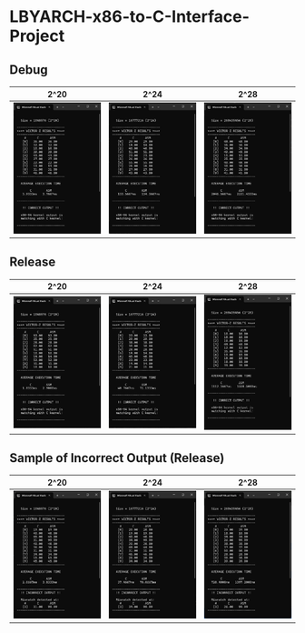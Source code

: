 # LBYARCH-x86-to-C-Interface-Project

## Debug
2^20 | 2^24 | 2^28
:-------------------------:|:-------------------------:|:-------------------------:
![2^20 Debug](https://github.com/ghrayshell/LBYARCH-x86-to-C-Interface-Project/blob/cdf8d5108bf5c2fea312b2ef0417409773af6f8b/Screenshots%20of%20Program%20Output/2%5E20%20Debug.png)  |  ![2^24 Debug](https://github.com/ghrayshell/LBYARCH-x86-to-C-Interface-Project/blob/cdf8d5108bf5c2fea312b2ef0417409773af6f8b/Screenshots%20of%20Program%20Output/2%5E24%20Debug.png) |  ![2^28 Debug](https://github.com/ghrayshell/LBYARCH-x86-to-C-Interface-Project/blob/cdf8d5108bf5c2fea312b2ef0417409773af6f8b/Screenshots%20of%20Program%20Output/2%5E28%20Debug.png)

## Release
2^20 | 2^24 | 2^28
:-------------------------:|:-------------------------:|:-------------------------:
![2^20 Release](https://github.com/ghrayshell/LBYARCH-x86-to-C-Interface-Project/blob/cdf8d5108bf5c2fea312b2ef0417409773af6f8b/Screenshots%20of%20Program%20Output/2%5E20%20Release.png)  |  ![2^24 Release](https://github.com/ghrayshell/LBYARCH-x86-to-C-Interface-Project/blob/cdf8d5108bf5c2fea312b2ef0417409773af6f8b/Screenshots%20of%20Program%20Output/2%5E24%20Release.png) |  ![2^28 Release](https://github.com/ghrayshell/LBYARCH-x86-to-C-Interface-Project/blob/cdf8d5108bf5c2fea312b2ef0417409773af6f8b/Screenshots%20of%20Program%20Output/2%5E28%20Release.png)

## Sample of Incorrect Output (Release)
2^20 | 2^24 | 2^28
:-------------------------:|:-------------------------:|:-------------------------:
![2^20 Incorrect Release](https://github.com/ghrayshell/LBYARCH-x86-to-C-Interface-Project/blob/cdf8d5108bf5c2fea312b2ef0417409773af6f8b/Screenshots%20of%20Program%20Output/2%5E20%20Incorrect%20Release.png)  |  ![2^24 Incorrect Release](https://github.com/ghrayshell/LBYARCH-x86-to-C-Interface-Project/blob/cdf8d5108bf5c2fea312b2ef0417409773af6f8b/Screenshots%20of%20Program%20Output/2%5E24%20Incorrect%20Release.png) |  ![2^28 Incorrect Release](https://github.com/ghrayshell/LBYARCH-x86-to-C-Interface-Project/blob/cdf8d5108bf5c2fea312b2ef0417409773af6f8b/Screenshots%20of%20Program%20Output/2%5E28%20Incorrect%20Release.png)
